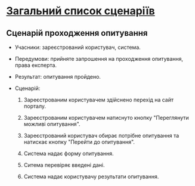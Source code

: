 # [Загальний список сценаріїв](https://github.com/MkZb/ODB/blob/master/doc/requests.md#3-%D1%81%D1%86%D0%B5%D0%BD%D0%B0%D1%80%D1%96%D1%97)
## Сценарій проходження опитування

- Учасники: зареєстрований користувач, система.

- Передумови: прийняте запрошення на проходження опитування, права експерта.

- Результат: опитування пройдено.

- Сценарій:

	1. Зареєстрованим користувачем здійснено перехід на сайт порталу.
		
	2. Зареєстрованим користувачем натиснуто кнопку "Переглянути можливі опитування".
		
	3. Зареєстрований користувач обирає потрібне опитування та натискає кнопку "Перейти до опитування".
  
  	4. Система надає форму опитування.
  
  	5. Ситема перевіряє введені дані.
  
  	6. Система надає користувачу результати опитування.
